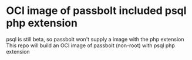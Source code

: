 # OCI image of passbolt included psql php extension

psql is still beta, so passbolt won't supply a image with the php extension
This repo will build an OCI image of passbolt (non-root) with psql php extension
